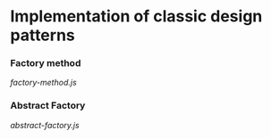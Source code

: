 # Implementation of classic design patterns

### Factory method

*factory-method.js*

### Abstract Factory

*abstract-factory.js*